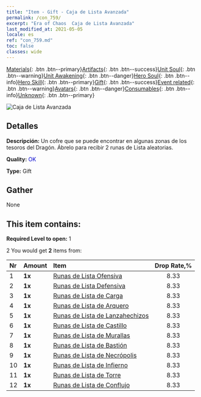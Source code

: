 ```yaml
---
title: "Item - Gift - Caja de Lista Avanzada"
permalink: /con_759/
excerpt: "Era of Chaos  Caja de Lista Avanzada"
last_modified_at: 2021-05-05
locale: es
ref: "con_759.md"
toc: false
classes: wide
---
```

 [Materials](/ItemsES/){: .btn .btn--primary}[Artifacts](/ItemsES/Artifacts/){: .btn .btn--success}[Unit Soul](/ItemsES/UnitSoul/){: .btn .btn--warning}[Unit Awakening](/ItemsES/UnitAwakening/){: .btn .btn--danger}[Hero Soul](/ItemsES/HeroSoul/){: .btn .btn--info}[Hero Skill](/ItemsES/HeroSkill/){: .btn .btn--primary}[Gift](/ItemsES/Gift/){: .btn .btn--success}[Event related](/ItemsES/Events/){: .btn .btn--warning}[Avatars](/ItemsES/Avatars/){: .btn .btn--danger}[Consumables](/ItemsES/Consumables/){: .btn .btn--info}[Unknown](/ItemsES/Unknown/){: .btn .btn--primary}

 ![Caja de Lista Avanzada](/images/t/i_tujianhezi2.png)

## Detalles
 **Descripción:** Un cofre que se puede encontrar en algunas zonas de los tesoros del Dragón. Ábrelo para recibir 2 runas de Lista aleatorias.

 **Quality:** <span style="color: #0000CD">OK</span>

 **Type:** Gift

## Gather

  None

## This item contains:

 **Required Level to open:** 1

 2 You would get **2** items  from:

  | Nr | Amount |     Item    | Drop Rate,% |
  |:---|:-------|:------------|:---------:|
  | 1 |  **1x** | [Runas de Lista Ofensiva](/ItemsES/con_734/) | 8.33 | 
  | 2 |  **1x** | [Runas de Lista Defensiva](/ItemsES/con_739/) | 8.33 | 
  | 3 |  **1x** | [Runas de Lista de Carga](/ItemsES/con_741/) | 8.33 | 
  | 4 |  **1x** | [Runas de Lista de Arquero](/ItemsES/con_742/) | 8.33 | 
  | 5 |  **1x** | [Runas de Lista de Lanzahechizos](/ItemsES/con_746/) | 8.33 | 
  | 6 |  **1x** | [Runas de Lista de Castillo](/ItemsES/con_752/) | 8.33 | 
  | 7 |  **1x** | [Runas de Lista de Murallas](/ItemsES/con_753/) | 8.33 | 
  | 8 |  **1x** | [Runas de Lista de Bastión](/ItemsES/con_754/) | 8.33 | 
  | 9 |  **1x** | [Runas de Lista de Necrópolis](/ItemsES/con_755/) | 8.33 | 
  | 10 |  **1x** | [Runas de Lista de Infierno](/ItemsES/con_777/) | 8.33 | 
  | 11 |  **1x** | [Runas de Lista de Torre](/ItemsES/con_785/) | 8.33 | 
  | 12 |  **1x** | [Runas de Lista de Conflujo](/ItemsES/con_791/) | 8.33 | 
